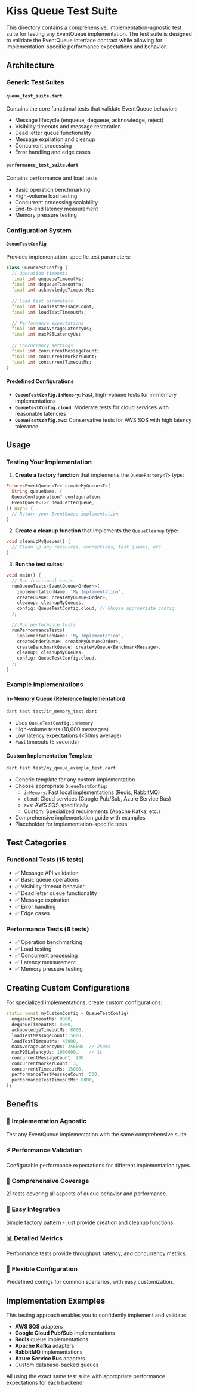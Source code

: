# Kiss Queue Test Suite

This directory contains a comprehensive, implementation-agnostic test suite for testing any EventQueue implementation. The test suite is designed to validate the EventQueue interface contract while allowing for implementation-specific performance expectations and behavior.

## Architecture

### Generic Test Suites

#### `queue_test_suite.dart`
Contains the core functional tests that validate EventQueue behavior:
- Message lifecycle (enqueue, dequeue, acknowledge, reject)
- Visibility timeouts and message restoration
- Dead letter queue functionality
- Message expiration and cleanup
- Concurrent processing
- Error handling and edge cases

#### `performance_test_suite.dart`
Contains performance and load tests:
- Basic operation benchmarking
- High-volume load testing
- Concurrent processing scalability
- End-to-end latency measurement
- Memory pressure testing

### Configuration System

#### `QueueTestConfig`
Provides implementation-specific test parameters:

```dart
class QueueTestConfig {
  // Operation timeouts
  final int enqueueTimeoutMs;
  final int dequeueTimeoutMs;
  final int acknowledgeTimeoutMs;
  
  // Load test parameters
  final int loadTestMessageCount;
  final int loadTestTimeoutMs;
  
  // Performance expectations
  final int maxAverageLatencyUs;
  final int maxP95LatencyUs;
  
  // Concurrency settings
  final int concurrentMessageCount;
  final int concurrentWorkerCount;
  final int concurrentTimeoutMs;
}
```

#### Predefined Configurations

- **`QueueTestConfig.inMemory`**: Fast, high-volume tests for in-memory implementations
- **`QueueTestConfig.cloud`**: Moderate tests for cloud services with reasonable latencies
- **`QueueTestConfig.aws`**: Conservative tests for AWS SQS with high latency tolerance

## Usage

### Testing Your Implementation

1. **Create a factory function** that implements the `QueueFactory<T>` type:
```dart
Future<EventQueue<T>> createMyQueue<T>(
  String queueName, {
  QueueConfiguration? configuration,
  EventQueue<T>? deadLetterQueue,
}) async {
  // Return your EventQueue implementation
}
```

2. **Create a cleanup function** that implements the `QueueCleanup` type:
```dart
void cleanupMyQueues() {
  // Clean up any resources, connections, test queues, etc.
}
```

3. **Run the test suites**:
```dart
void main() {
  // Run functional tests
  runQueueTests<EventQueue<Order>>(
    implementationName: 'My Implementation',
    createQueue: createMyQueue<Order>,
    cleanup: cleanupMyQueues,
    config: QueueTestConfig.cloud, // Choose appropriate config
  );

  // Run performance tests
  runPerformanceTests(
    implementationName: 'My Implementation',
    createOrderQueue: createMyQueue<Order>,
    createBenchmarkQueue: createMyQueue<BenchmarkMessage>,
    cleanup: cleanupMyQueues,
    config: QueueTestConfig.cloud,
  );
}
```

### Example Implementations

#### In-Memory Queue (Reference Implementation)
```bash
dart test test/in_memory_test.dart
```
- Uses `QueueTestConfig.inMemory`
- High-volume tests (10,000 messages)
- Low latency expectations (<50ms average)
- Fast timeouts (5 seconds)

#### Custom Implementation Template
```bash
dart test test/my_queue_example_test.dart
```
- Generic template for any custom implementation
- Choose appropriate `QueueTestConfig`:
  - `inMemory`: Fast local implementations (Redis, RabbitMQ)
  - `cloud`: Cloud services (Google Pub/Sub, Azure Service Bus)
  - `aws`: AWS SQS specifically
  - Custom: Specialized requirements (Apache Kafka, etc.)
- Comprehensive implementation guide with examples
- Placeholder for implementation-specific tests

## Test Categories

### Functional Tests (15 tests)
- ✅ Message API validation
- ✅ Basic queue operations
- ✅ Visibility timeout behavior
- ✅ Dead letter queue functionality
- ✅ Message expiration
- ✅ Error handling
- ✅ Edge cases

### Performance Tests (6 tests)
- ✅ Operation benchmarking
- ✅ Load testing
- ✅ Concurrent processing
- ✅ Latency measurement
- ✅ Memory pressure testing

## Creating Custom Configurations

For specialized implementations, create custom configurations:

```dart
static const myCustomConfig = QueueTestConfig(
  enqueueTimeoutMs: 8000,
  dequeueTimeoutMs: 8000,
  acknowledgeTimeoutMs: 8000,
  loadTestMessageCount: 5000,
  loadTestTimeoutMs: 45000,
  maxAverageLatencyUs: 250000, // 250ms
  maxP95LatencyUs: 1000000,    // 1s
  concurrentMessageCount: 200,
  concurrentWorkerCount: 3,
  concurrentTimeoutMs: 15000,
  performanceTestMessageCount: 500,
  performanceTestTimeoutMs: 8000,
);
```

## Benefits

### 🔄 **Implementation Agnostic**
Test any EventQueue implementation with the same comprehensive suite.

### ⚡ **Performance Validation**
Configurable performance expectations for different implementation types.

### 🧪 **Comprehensive Coverage**
21 tests covering all aspects of queue behavior and performance.

### 🎯 **Easy Integration**
Simple factory pattern - just provide creation and cleanup functions.

### 📊 **Detailed Metrics**
Performance tests provide throughput, latency, and concurrency metrics.

### 🔧 **Flexible Configuration**
Predefined configs for common scenarios, with easy customization.

## Implementation Examples

This testing approach enables you to confidently implement and validate:

- **AWS SQS** adapters
- **Google Cloud Pub/Sub** implementations  
- **Redis** queue implementations
- **Apache Kafka** adapters
- **RabbitMQ** implementations
- **Azure Service Bus** adapters
- Custom database-backed queues

All using the exact same test suite with appropriate performance expectations for each backend! 
